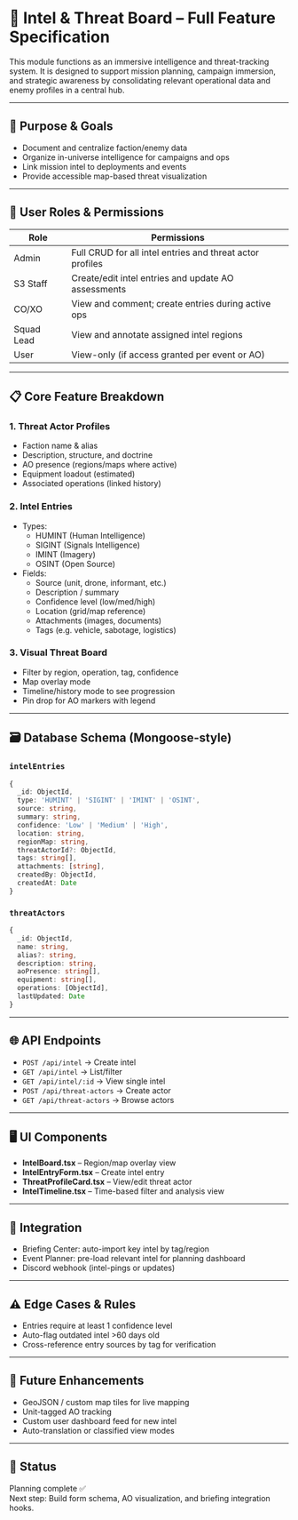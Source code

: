 # 🧠 Intel & Threat Board – Full Feature Specification

This module functions as an immersive intelligence and threat-tracking system. It is designed to support mission planning, campaign immersion, and strategic awareness by consolidating relevant operational data and enemy profiles in a central hub.

---

## 🎯 Purpose & Goals
- Document and centralize faction/enemy data
- Organize in-universe intelligence for campaigns and ops
- Link mission intel to deployments and events
- Provide accessible map-based threat visualization

---

## 👤 User Roles & Permissions

| Role       | Permissions                                                |
|------------|------------------------------------------------------------|
| Admin      | Full CRUD for all intel entries and threat actor profiles |
| S3 Staff   | Create/edit intel entries and update AO assessments       |
| CO/XO      | View and comment; create entries during active ops        |
| Squad Lead | View and annotate assigned intel regions                  |
| User       | View-only (if access granted per event or AO)             |

---

## 📋 Core Feature Breakdown

### 1. Threat Actor Profiles
- Faction name & alias
- Description, structure, and doctrine
- AO presence (regions/maps where active)
- Equipment loadout (estimated)
- Associated operations (linked history)

### 2. Intel Entries
- Types:
  - HUMINT (Human Intelligence)
  - SIGINT (Signals Intelligence)
  - IMINT (Imagery)
  - OSINT (Open Source)
- Fields:
  - Source (unit, drone, informant, etc.)
  - Description / summary
  - Confidence level (low/med/high)
  - Location (grid/map reference)
  - Attachments (images, documents)
  - Tags (e.g. vehicle, sabotage, logistics)

### 3. Visual Threat Board
- Filter by region, operation, tag, confidence
- Map overlay mode
- Timeline/history mode to see progression
- Pin drop for AO markers with legend

---

## 🗃️ Database Schema (Mongoose-style)

### `intelEntries`
```ts
{
  _id: ObjectId,
  type: 'HUMINT' | 'SIGINT' | 'IMINT' | 'OSINT',
  source: string,
  summary: string,
  confidence: 'Low' | 'Medium' | 'High',
  location: string,
  regionMap: string,
  threatActorId?: ObjectId,
  tags: string[],
  attachments: [string],
  createdBy: ObjectId,
  createdAt: Date
}
```

### `threatActors`
```ts
{
  _id: ObjectId,
  name: string,
  alias?: string,
  description: string,
  aoPresence: string[],
  equipment: string[],
  operations: [ObjectId],
  lastUpdated: Date
}
```

---

## 🌐 API Endpoints
- `POST /api/intel` → Create intel
- `GET /api/intel` → List/filter
- `GET /api/intel/:id` → View single intel
- `POST /api/threat-actors` → Create actor
- `GET /api/threat-actors` → Browse actors

---

## 🖥️ UI Components
- **IntelBoard.tsx** – Region/map overlay view
- **IntelEntryForm.tsx** – Create intel entry
- **ThreatProfileCard.tsx** – View/edit threat actor
- **IntelTimeline.tsx** – Time-based filter and analysis view

---

## 🔁 Integration
- Briefing Center: auto-import key intel by tag/region
- Event Planner: pre-load relevant intel for planning dashboard
- Discord webhook (intel-pings or updates)

---

## ⚠️ Edge Cases & Rules
- Entries require at least 1 confidence level
- Auto-flag outdated intel >60 days old
- Cross-reference entry sources by tag for verification

---

## 🚀 Future Enhancements
- GeoJSON / custom map tiles for live mapping
- Unit-tagged AO tracking
- Custom user dashboard feed for new intel
- Auto-translation or classified view modes

---

## 📌 Status
Planning complete ✅  
Next step: Build form schema, AO visualization, and briefing integration hooks.
